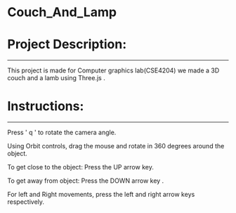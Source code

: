 # Couch_And_Lamp
 
# Project Description:
-----------------------------------------------------
This project is made for Computer graphics lab(CSE4204) we made a 3D couch and a lamb using Three.js . 

# Instructions: 
-----------------------------------------------------
Press  ' q ' to rotate the camera angle.

Using Orbit controls, drag the mouse and rotate in 360 degrees around the object.

To get close to the  object: Press the UP arrow key.

To get away from  object: Press the DOWN arrow key .  

For left and Right movements, press  the left and right arrow keys respectively.
